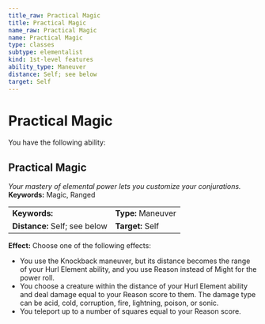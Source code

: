 ```yaml
---
title_raw: Practical Magic
title: Practical Magic
name_raw: Practical Magic
name: Practical Magic
type: classes
subtype: elementalist
kind: 1st-level features
ability_type: Maneuver
distance: Self; see below
target: Self
---
```


# Practical Magic

You have the following ability:

## Practical Magic

*Your mastery of elemental power lets you customize your conjurations.* **Keywords:** Magic, Ranged

|                               |                    |
| :---------------------------- | :----------------- |
| **Keywords:**                 | **Type:** Maneuver |
| **Distance:** Self; see below | **Target:** Self   |

**Effect:** Choose one of the following effects:

- You use the Knockback maneuver, but its distance becomes the range of your Hurl Element ability, and you use Reason instead of Might for the power roll.
- You choose a creature within the distance of your Hurl Element ability and deal damage equal to your Reason score to them. The damage type can be acid, cold, corruption, fire, lightning, poison, or sonic.
- You teleport up to a number of squares equal to your Reason score.
